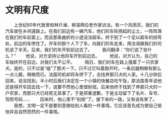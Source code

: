 # 文明有尺度
　　上世纪80年代我曾和林斤澜、柳溪两位老作家访法。有一个风雨天，我们的汽车驶在乡间道路上。在我们前边有一辆汽车，他们的车轮扬起的尘土，一阵阵落在我们的车前窗上。而且那条曲折的小道没法超车。终于到了一个足以超车的拐弯处，前边的车停住了。开车的那个人下了车，向我们的车走来，用法语跟我们的司机说了半天。后来，我们的车开到前边去了。 
　　我问翻译：“你们说了些什么？” 
　　他说，对方坚持让他将车开到前边去。 
　　他说，对方认为，自己的车始终开在前边，对我们太不公平。 
　　隔日，我们的车在路上撞着了一只农家犬。是的，只不过是“碰”了那犬一下。只不过它叫着跑开时，一条后腿稍微有那么一点儿瘸，稍微而已。法国司机却将车停下了，去找养那只犬的人家。十几分钟后回来，说没找到。半小时后我们决定在一个小镇的快餐店吃午饭，那法国青年说他还是得开车回去找一下，说要不然他心里很别扭。后来他终于找到了养那只犬的一户农家，而那只犬已经若无其事了。于是郑重道歉，于是主动留下了名片、车号、驾照号码…… 
　　回来时，他心里不“别扭”了。接下来的一路，又有说有笑了。 
　　我想，文明一定不是要刻意做给别人看的一件事情。它应该首先成为使自己愉快并且自然而然的一件事情。
 